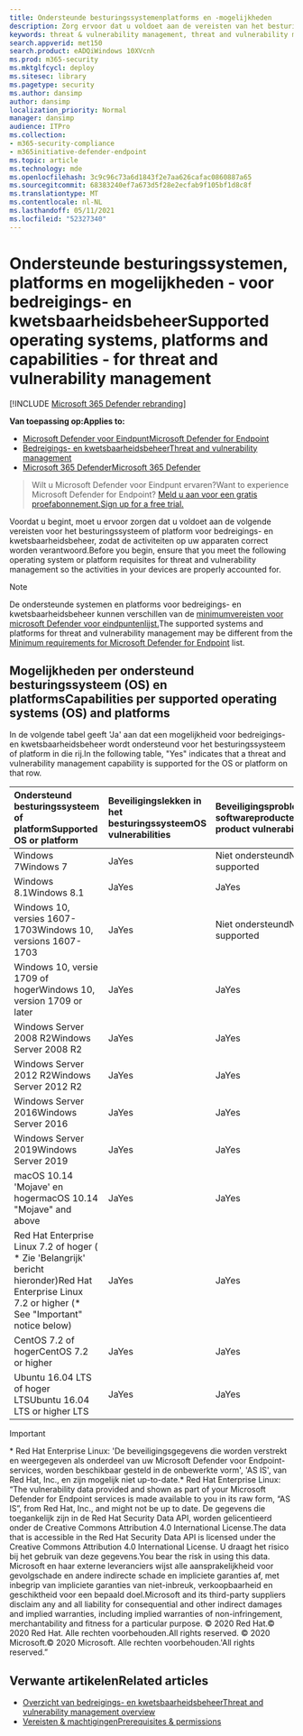 ```yaml
---
title: Ondersteunde besturingssystemenplatforms en -mogelijkheden
description: Zorg ervoor dat u voldoet aan de vereisten van het besturingssysteem of platform voor bedreigings- en kwetsbaarheidsbeheer, zodat de activiteiten op alle apparaten correct worden verantwoord.
keywords: threat & vulnerability management, threat and vulnerability management, operating system, platform requirements, requirements, Microsoft Defender for Endpoint-tvm supported os, Microsoft Defender for Endpoint-tvm, supported operating systems, supported platforms, linux support, mac support
search.appverid: met150
search.product: eADQiWindows 10XVcnh
ms.prod: m365-security
ms.mktglfcycl: deploy
ms.sitesec: library
ms.pagetype: security
ms.author: dansimp
author: dansimp
localization_priority: Normal
manager: dansimp
audience: ITPro
ms.collection:
- m365-security-compliance
- m365initiative-defender-endpoint
ms.topic: article
ms.technology: mde
ms.openlocfilehash: 3c9c96c73a6d1843f2e7aa626cafac0860887a65
ms.sourcegitcommit: 68383240ef7a673d5f28e2ecfab9f105bf1d8c8f
ms.translationtype: MT
ms.contentlocale: nl-NL
ms.lasthandoff: 05/11/2021
ms.locfileid: "52327340"
---
```

# <a name="supported-operating-systems-platforms-and-capabilities---for-threat-and-vulnerability-management"></a><span data-ttu-id="53f1e-104">Ondersteunde besturingssystemen, platforms en mogelijkheden - voor bedreigings- en kwetsbaarheidsbeheer</span><span class="sxs-lookup"><span data-stu-id="53f1e-104">Supported operating systems, platforms and capabilities - for threat and vulnerability management</span></span>

[!INCLUDE [Microsoft 365 Defender rebranding](../../includes/microsoft-defender.md)]

<span data-ttu-id="53f1e-105">**Van toepassing op:**</span><span class="sxs-lookup"><span data-stu-id="53f1e-105">**Applies to:**</span></span>

- [<span data-ttu-id="53f1e-106">Microsoft Defender voor Eindpunt</span><span class="sxs-lookup"><span data-stu-id="53f1e-106">Microsoft Defender for Endpoint</span></span>](https://go.microsoft.com/fwlink/?linkid=2154037)
- [<span data-ttu-id="53f1e-107">Bedreigings- en kwetsbaarheidsbeheer</span><span class="sxs-lookup"><span data-stu-id="53f1e-107">Threat and vulnerability management</span></span>](next-gen-threat-and-vuln-mgt.md)
- [<span data-ttu-id="53f1e-108">Microsoft 365 Defender</span><span class="sxs-lookup"><span data-stu-id="53f1e-108">Microsoft 365 Defender</span></span>](https://go.microsoft.com/fwlink/?linkid=2118804)

><span data-ttu-id="53f1e-109">Wilt u Microsoft Defender voor Eindpunt ervaren?</span><span class="sxs-lookup"><span data-stu-id="53f1e-109">Want to experience Microsoft Defender for Endpoint?</span></span> [<span data-ttu-id="53f1e-110">Meld u aan voor een gratis proefabonnement.</span><span class="sxs-lookup"><span data-stu-id="53f1e-110">Sign up for a free trial.</span></span>](https://www.microsoft.com/microsoft-365/windows/microsoft-defender-atp?ocid=docs-wdatp-portaloverview-abovefoldlink)

<span data-ttu-id="53f1e-111">Voordat u begint, moet u ervoor zorgen dat u voldoet aan de volgende vereisten voor het besturingssysteem of platform voor bedreigings- en kwetsbaarheidsbeheer, zodat de activiteiten op uw apparaten correct worden verantwoord.</span><span class="sxs-lookup"><span data-stu-id="53f1e-111">Before you begin, ensure that you meet the following operating system or platform requisites for threat and vulnerability management so the activities in your devices are properly accounted for.</span></span>

>[!NOTE]
><span data-ttu-id="53f1e-112">De ondersteunde systemen en platforms voor bedreigings- en kwetsbaarheidsbeheer kunnen verschillen van de [minimumvereisten voor microsoft Defender voor eindpuntenlijst.](minimum-requirements.md)</span><span class="sxs-lookup"><span data-stu-id="53f1e-112">The supported systems and platforms for threat and vulnerability management may be different from the [Minimum requirements for Microsoft Defender for Endpoint](minimum-requirements.md) list.</span></span>

## <a name="capabilities-per-supported-operating-systems-os-and-platforms"></a><span data-ttu-id="53f1e-113">Mogelijkheden per ondersteund besturingssysteem (OS) en platforms</span><span class="sxs-lookup"><span data-stu-id="53f1e-113">Capabilities per supported operating systems (OS) and platforms</span></span>

<span data-ttu-id="53f1e-114">In de volgende tabel geeft 'Ja' aan dat een mogelijkheid voor bedreigings- en kwetsbaarheidsbeheer wordt ondersteund voor het besturingssysteem of platform in die rij.</span><span class="sxs-lookup"><span data-stu-id="53f1e-114">In the following table, "Yes" indicates that a threat and vulnerability management capability is supported for the OS or platform on that row.</span></span>

<span data-ttu-id="53f1e-115">Ondersteund besturingssysteem of platform</span><span class="sxs-lookup"><span data-stu-id="53f1e-115">Supported OS or platform</span></span> | <span data-ttu-id="53f1e-116">Beveiligingslekken in het besturingssysteem</span><span class="sxs-lookup"><span data-stu-id="53f1e-116">OS vulnerabilities</span></span> | <span data-ttu-id="53f1e-117">Beveiligingsproblemen met softwareproducten</span><span class="sxs-lookup"><span data-stu-id="53f1e-117">Software product vulnerabilities</span></span> | <span data-ttu-id="53f1e-118">Configuratiebeoordeling van besturingssysteem</span><span class="sxs-lookup"><span data-stu-id="53f1e-118">OS configuration assessment</span></span> | <span data-ttu-id="53f1e-119">Configuratiebeoordeling van beveiligingsbesturingselementen</span><span class="sxs-lookup"><span data-stu-id="53f1e-119">Security controls configuration assessment</span></span> | <span data-ttu-id="53f1e-120">Beoordeling van softwareproductconfiguratie</span><span class="sxs-lookup"><span data-stu-id="53f1e-120">Software product configuration assessment</span></span>
:---|:---|:---|:---|:---|:---
<span data-ttu-id="53f1e-121">Windows 7</span><span class="sxs-lookup"><span data-stu-id="53f1e-121">Windows 7</span></span> | <span data-ttu-id="53f1e-122">Ja</span><span class="sxs-lookup"><span data-stu-id="53f1e-122">Yes</span></span> | <span data-ttu-id="53f1e-123">Niet ondersteund</span><span class="sxs-lookup"><span data-stu-id="53f1e-123">Not supported</span></span> | <span data-ttu-id="53f1e-124">Niet ondersteund</span><span class="sxs-lookup"><span data-stu-id="53f1e-124">Not supported</span></span> | <span data-ttu-id="53f1e-125">Niet ondersteund</span><span class="sxs-lookup"><span data-stu-id="53f1e-125">Not supported</span></span> | <span data-ttu-id="53f1e-126">Niet ondersteund</span><span class="sxs-lookup"><span data-stu-id="53f1e-126">Not supported</span></span>
<span data-ttu-id="53f1e-127">Windows 8.1</span><span class="sxs-lookup"><span data-stu-id="53f1e-127">Windows 8.1</span></span> | <span data-ttu-id="53f1e-128">Ja</span><span class="sxs-lookup"><span data-stu-id="53f1e-128">Yes</span></span> | <span data-ttu-id="53f1e-129">Ja</span><span class="sxs-lookup"><span data-stu-id="53f1e-129">Yes</span></span> | <span data-ttu-id="53f1e-130">Ja</span><span class="sxs-lookup"><span data-stu-id="53f1e-130">Yes</span></span> | <span data-ttu-id="53f1e-131">Ja</span><span class="sxs-lookup"><span data-stu-id="53f1e-131">Yes</span></span>| <span data-ttu-id="53f1e-132">Ja</span><span class="sxs-lookup"><span data-stu-id="53f1e-132">Yes</span></span>
<span data-ttu-id="53f1e-133">Windows 10, versies 1607-1703</span><span class="sxs-lookup"><span data-stu-id="53f1e-133">Windows 10, versions 1607-1703</span></span> | <span data-ttu-id="53f1e-134">Ja</span><span class="sxs-lookup"><span data-stu-id="53f1e-134">Yes</span></span>  | <span data-ttu-id="53f1e-135">Niet ondersteund</span><span class="sxs-lookup"><span data-stu-id="53f1e-135">Not supported</span></span> | <span data-ttu-id="53f1e-136">Niet ondersteund</span><span class="sxs-lookup"><span data-stu-id="53f1e-136">Not supported</span></span> | <span data-ttu-id="53f1e-137">Niet ondersteund</span><span class="sxs-lookup"><span data-stu-id="53f1e-137">Not supported</span></span> | <span data-ttu-id="53f1e-138">Niet ondersteund</span><span class="sxs-lookup"><span data-stu-id="53f1e-138">Not supported</span></span>
<span data-ttu-id="53f1e-139">Windows 10, versie 1709 of hoger</span><span class="sxs-lookup"><span data-stu-id="53f1e-139">Windows 10, version 1709 or later</span></span> | <span data-ttu-id="53f1e-140">Ja</span><span class="sxs-lookup"><span data-stu-id="53f1e-140">Yes</span></span> | <span data-ttu-id="53f1e-141">Ja</span><span class="sxs-lookup"><span data-stu-id="53f1e-141">Yes</span></span> | <span data-ttu-id="53f1e-142">Ja</span><span class="sxs-lookup"><span data-stu-id="53f1e-142">Yes</span></span> | <span data-ttu-id="53f1e-143">Ja</span><span class="sxs-lookup"><span data-stu-id="53f1e-143">Yes</span></span> | <span data-ttu-id="53f1e-144">Ja</span><span class="sxs-lookup"><span data-stu-id="53f1e-144">Yes</span></span>
<span data-ttu-id="53f1e-145">Windows Server 2008 R2</span><span class="sxs-lookup"><span data-stu-id="53f1e-145">Windows Server 2008 R2</span></span> | <span data-ttu-id="53f1e-146">Ja</span><span class="sxs-lookup"><span data-stu-id="53f1e-146">Yes</span></span> | <span data-ttu-id="53f1e-147">Ja</span><span class="sxs-lookup"><span data-stu-id="53f1e-147">Yes</span></span> | <span data-ttu-id="53f1e-148">Ja</span><span class="sxs-lookup"><span data-stu-id="53f1e-148">Yes</span></span> | <span data-ttu-id="53f1e-149">Ja</span><span class="sxs-lookup"><span data-stu-id="53f1e-149">Yes</span></span> | <span data-ttu-id="53f1e-150">Ja</span><span class="sxs-lookup"><span data-stu-id="53f1e-150">Yes</span></span>
<span data-ttu-id="53f1e-151">Windows Server 2012 R2</span><span class="sxs-lookup"><span data-stu-id="53f1e-151">Windows Server 2012 R2</span></span> | <span data-ttu-id="53f1e-152">Ja</span><span class="sxs-lookup"><span data-stu-id="53f1e-152">Yes</span></span> | <span data-ttu-id="53f1e-153">Ja</span><span class="sxs-lookup"><span data-stu-id="53f1e-153">Yes</span></span> | <span data-ttu-id="53f1e-154">Ja</span><span class="sxs-lookup"><span data-stu-id="53f1e-154">Yes</span></span> | <span data-ttu-id="53f1e-155">Ja</span><span class="sxs-lookup"><span data-stu-id="53f1e-155">Yes</span></span> | <span data-ttu-id="53f1e-156">Ja</span><span class="sxs-lookup"><span data-stu-id="53f1e-156">Yes</span></span>
<span data-ttu-id="53f1e-157">Windows Server 2016</span><span class="sxs-lookup"><span data-stu-id="53f1e-157">Windows Server 2016</span></span> | <span data-ttu-id="53f1e-158">Ja</span><span class="sxs-lookup"><span data-stu-id="53f1e-158">Yes</span></span> | <span data-ttu-id="53f1e-159">Ja</span><span class="sxs-lookup"><span data-stu-id="53f1e-159">Yes</span></span> | <span data-ttu-id="53f1e-160">Ja</span><span class="sxs-lookup"><span data-stu-id="53f1e-160">Yes</span></span> | <span data-ttu-id="53f1e-161">Ja</span><span class="sxs-lookup"><span data-stu-id="53f1e-161">Yes</span></span> | <span data-ttu-id="53f1e-162">Ja</span><span class="sxs-lookup"><span data-stu-id="53f1e-162">Yes</span></span>
<span data-ttu-id="53f1e-163">Windows Server 2019</span><span class="sxs-lookup"><span data-stu-id="53f1e-163">Windows Server 2019</span></span> | <span data-ttu-id="53f1e-164">Ja</span><span class="sxs-lookup"><span data-stu-id="53f1e-164">Yes</span></span> | <span data-ttu-id="53f1e-165">Ja</span><span class="sxs-lookup"><span data-stu-id="53f1e-165">Yes</span></span> | <span data-ttu-id="53f1e-166">Ja</span><span class="sxs-lookup"><span data-stu-id="53f1e-166">Yes</span></span> | <span data-ttu-id="53f1e-167">Ja</span><span class="sxs-lookup"><span data-stu-id="53f1e-167">Yes</span></span> | <span data-ttu-id="53f1e-168">Ja</span><span class="sxs-lookup"><span data-stu-id="53f1e-168">Yes</span></span>
<span data-ttu-id="53f1e-169">macOS 10.14 'Mojave' en hoger</span><span class="sxs-lookup"><span data-stu-id="53f1e-169">macOS 10.14 "Mojave" and above</span></span> | <span data-ttu-id="53f1e-170">Ja</span><span class="sxs-lookup"><span data-stu-id="53f1e-170">Yes</span></span> | <span data-ttu-id="53f1e-171">Ja</span><span class="sxs-lookup"><span data-stu-id="53f1e-171">Yes</span></span> | <span data-ttu-id="53f1e-172">\(Ja-voorbeeld\)</span><span class="sxs-lookup"><span data-stu-id="53f1e-172">Yes \(preview\)</span></span> | <span data-ttu-id="53f1e-173">\(Ja-voorbeeld\)</span><span class="sxs-lookup"><span data-stu-id="53f1e-173">Yes \(preview\)</span></span> | <span data-ttu-id="53f1e-174">\(Ja-voorbeeld\)</span><span class="sxs-lookup"><span data-stu-id="53f1e-174">Yes \(preview\)</span></span>
<span data-ttu-id="53f1e-175">Red Hat Enterprise Linux 7.2 of hoger ( \* Zie 'Belangrijk' bericht hieronder)</span><span class="sxs-lookup"><span data-stu-id="53f1e-175">Red Hat Enterprise Linux 7.2 or higher (\* See "Important" notice below)</span></span> | <span data-ttu-id="53f1e-176">Ja</span><span class="sxs-lookup"><span data-stu-id="53f1e-176">Yes</span></span> | <span data-ttu-id="53f1e-177">Ja</span><span class="sxs-lookup"><span data-stu-id="53f1e-177">Yes</span></span> | <span data-ttu-id="53f1e-178">Ja</span><span class="sxs-lookup"><span data-stu-id="53f1e-178">Yes</span></span> | <span data-ttu-id="53f1e-179">Ja</span><span class="sxs-lookup"><span data-stu-id="53f1e-179">Yes</span></span> | <span data-ttu-id="53f1e-180">Ja</span><span class="sxs-lookup"><span data-stu-id="53f1e-180">Yes</span></span>
<span data-ttu-id="53f1e-181">CentOS 7.2 of hoger</span><span class="sxs-lookup"><span data-stu-id="53f1e-181">CentOS 7.2 or higher</span></span> | <span data-ttu-id="53f1e-182">Ja</span><span class="sxs-lookup"><span data-stu-id="53f1e-182">Yes</span></span> | <span data-ttu-id="53f1e-183">Ja</span><span class="sxs-lookup"><span data-stu-id="53f1e-183">Yes</span></span> | <span data-ttu-id="53f1e-184">Ja</span><span class="sxs-lookup"><span data-stu-id="53f1e-184">Yes</span></span> | <span data-ttu-id="53f1e-185">Ja</span><span class="sxs-lookup"><span data-stu-id="53f1e-185">Yes</span></span> | <span data-ttu-id="53f1e-186">Ja</span><span class="sxs-lookup"><span data-stu-id="53f1e-186">Yes</span></span>
<span data-ttu-id="53f1e-187">Ubuntu 16.04 LTS of hoger LTS</span><span class="sxs-lookup"><span data-stu-id="53f1e-187">Ubuntu 16.04 LTS or higher LTS</span></span> | <span data-ttu-id="53f1e-188">Ja</span><span class="sxs-lookup"><span data-stu-id="53f1e-188">Yes</span></span> | <span data-ttu-id="53f1e-189">Ja</span><span class="sxs-lookup"><span data-stu-id="53f1e-189">Yes</span></span> | <span data-ttu-id="53f1e-190">Ja</span><span class="sxs-lookup"><span data-stu-id="53f1e-190">Yes</span></span> | <span data-ttu-id="53f1e-191">Ja</span><span class="sxs-lookup"><span data-stu-id="53f1e-191">Yes</span></span> | <span data-ttu-id="53f1e-192">Ja</span><span class="sxs-lookup"><span data-stu-id="53f1e-192">Yes</span></span>

>[!IMPORTANT]
> <span data-ttu-id="53f1e-193">\* Red Hat Enterprise Linux: 'De beveiligingsgegevens die worden verstrekt en weergegeven als onderdeel van uw Microsoft Defender voor Endpoint-services, worden beschikbaar gesteld in de onbewerkte vorm', 'AS IS', van Red Hat, Inc., en zijn mogelijk niet up-to-date.</span><span class="sxs-lookup"><span data-stu-id="53f1e-193">\* Red Hat Enterprise Linux: “The vulnerability data provided and shown as part of your Microsoft Defender for Endpoint services is made available to you in its raw form, “AS IS”, from Red Hat, Inc., and might not be up to date.</span></span> <span data-ttu-id="53f1e-194">De gegevens die toegankelijk zijn in de Red Hat Security Data API, worden gelicentieerd onder de Creative Commons Attribution 4.0 International License.</span><span class="sxs-lookup"><span data-stu-id="53f1e-194">The data that is accessible in the Red Hat Security Data API is licensed under the Creative Commons Attribution 4.0 International License.</span></span> <span data-ttu-id="53f1e-195">U draagt het risico bij het gebruik van deze gegevens.</span><span class="sxs-lookup"><span data-stu-id="53f1e-195">You bear the risk in using this data.</span></span> <span data-ttu-id="53f1e-196">Microsoft en haar externe leveranciers wijst alle aansprakelijkheid voor gevolgschade en andere indirecte schade en impliciete garanties af, met inbegrip van impliciete garanties van niet-inbreuk, verkoopbaarheid en geschiktheid voor een bepaald doel.</span><span class="sxs-lookup"><span data-stu-id="53f1e-196">Microsoft and its third-party suppliers disclaim any and all liability for consequential and other indirect damages and implied warranties, including implied warranties of non-infringement, merchantability and fitness for a particular purpose.</span></span> <span data-ttu-id="53f1e-197">© 2020 Red Hat.</span><span class="sxs-lookup"><span data-stu-id="53f1e-197">© 2020 Red Hat.</span></span> <span data-ttu-id="53f1e-198">Alle rechten voorbehouden.</span><span class="sxs-lookup"><span data-stu-id="53f1e-198">All rights reserved.</span></span> <span data-ttu-id="53f1e-199">© 2020 Microsoft.</span><span class="sxs-lookup"><span data-stu-id="53f1e-199">© 2020 Microsoft.</span></span> <span data-ttu-id="53f1e-200">Alle rechten voorbehouden.'</span><span class="sxs-lookup"><span data-stu-id="53f1e-200">All rights reserved.”</span></span>

## <a name="related-articles"></a><span data-ttu-id="53f1e-201">Verwante artikelen</span><span class="sxs-lookup"><span data-stu-id="53f1e-201">Related articles</span></span>

- [<span data-ttu-id="53f1e-202">Overzicht van bedreigings- en kwetsbaarheidsbeheer</span><span class="sxs-lookup"><span data-stu-id="53f1e-202">Threat and vulnerability management overview</span></span>](next-gen-threat-and-vuln-mgt.md)
- [<span data-ttu-id="53f1e-203">Vereisten & machtigingen</span><span class="sxs-lookup"><span data-stu-id="53f1e-203">Prerequisites & permissions</span></span>](tvm-prerequisites.md)
